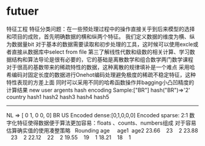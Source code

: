 # futuer
特征工程
特征分类问题：在一些预处理过程中的操作直接关乎到后来模型的选择和项目的成败，首先明确数据的横和纵两个特征。
我们定义数据的维度为横、纵为数据量bit
对于基本的数据需要读取和初步处理的工具，这时候可以使用excle或者直接从数据库中select from file
第三了解线性代数和级数的相关计算、学习数据结构和算法导论是很有必要的，它的基础是离散数学和组合数学两门数学课程
对于很高的基数带来的稀疏特性的数据，这种离散的规律填补是一个难点
采用哈希编码对固定长度的数据进行Onehot编码处理避免极度的稀疏不稳定特征，这种特性表现的方差上面
同时可以采用不同的哈希函数操作并bagging小凸凹精度的计算结果 
new user argents
hash  encoding
Sample:["BR"]
hash("BR")=>'2'
country    hash1  hash2  hash3  hash4  hash5
------     -----  -----  -----  -----  -----
NL     =>  [  0      1,      0     0,     0]
BR
US
Encoded dense:[0,1,0,0,0]
Encoded sparse: 2:1
数字化特征使得数据便于算法更加容易：floats 、counts、numbers组成
对于容易估算确实值的使用凑整策略  
Rounding
age     age1  age2
23.66    23    2
23.88    23    2
22.12    22    2
19.55    19    1
18.21    18    1
